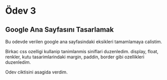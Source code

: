 
# Ödev 3

## Google Ana Sayfasını Tasarlamak
Bu odevde verilen google ana sayfasindaki eksikleri tamamlamaya calistim.

Birkac css ozelligi kullanip tanimlanmis siniflari duzenledim. display, float, renkler, kutu tasarimlarindaki margin, paddin, border gibi ozellikleri duzenledim. 

Odev ciktisini asagida verdim.
